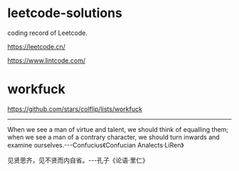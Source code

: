 # leetcode-solutions

coding record of Leetcode.

https://leetcode.cn/

https://www.lintcode.com/

# workfuck

https://github.com/stars/colflip/lists/workfuck

***
When we see a man of virtue and talent, we should think of equalling them; when we see a man of a contrary character, we should turn inwards and examine ourselves.---Confucius《Confucian Analects·LiRen》

见贤思齐，见不贤而内自省。---孔子《论语·里仁》
